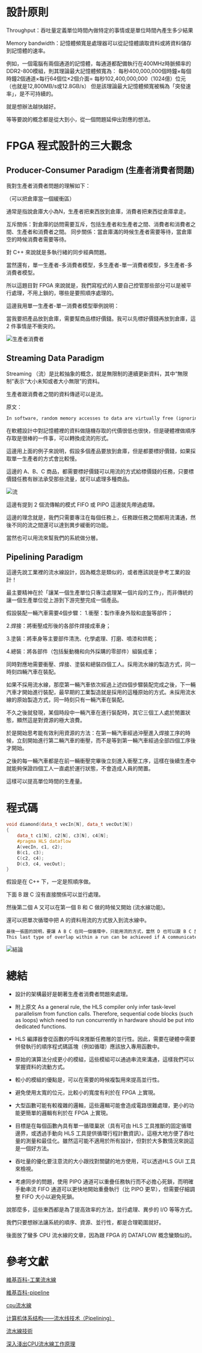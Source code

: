# 設計原則

Throughput：吞吐量定義單位時間內做特定的事情或是單位時間內產生多少結果

Memory bandwidth：記憶體頻寬是處理器可以從記憶體讀取資料或將資料儲存到記憶體的速率。

例如，一個電腦有兩個通道的記憶體，每通道都配備執行在400MHz時脈頻率的DDR2-800模組，則其理論最大記憶體頻寬為：
每秒400,000,000個時鐘×每個時鐘2個通道×每行64個位×2個介面=
每秒102,400,000,000（1024億）位元（也就是12,800MB/s或12.8GB/s）
但是該理論最大記憶體頻寬被稱為「突發速率」，是不可持續的。

就是想辦法越快越好。

等等要說的概念都是從大到小，從一個問題延伸出對應的想法。

# FPGA 程式設計的三大觀念

## Producer-Consumer Paradigm (生產者消費者問題)

我對生產者消費者問題的理解如下：

（可以把倉庫當一個緩衝區）

通常是指說倉庫大小為N，生產者把東西放到倉庫，消費者把東西從倉庫拿走。

互斥關係：對倉庫的訪問需要互斥，包括生產者和生產者之間、消費者和消費者之間、生產者和消費者之間。
同步關係：當倉庫滿的時候生產者需要等待，當倉庫空的時候消費者需要等待。

對 C++ 來說就是多執行緒的同步經典問題。

當然還有，單一生產者-多消費者模型，多生產者-單一消費者模型，多生產者-多消費者模型。

所以這題目對 FPGA 來說就是，我們寫程式的人要自己控管那些部分可以是被平行處理，不用上鎖的，哪些是要照順序處理的。

這邊我用單一生產者-單一消費者模型舉例說明：

當我要把產品放到倉庫，需要幫商品標好價錢。我可以先標好價錢再放到倉庫，這 2 件事情是不衝突的。

![生產者消費者](img/生產者消費者.png)

## Streaming Data Paradigm

Streaming （流）是比較抽象的概念，就是無限制的連續更新資料，其中“無限制”表示“大小未知或者大小無限”的資料。

生產者跟消費者之間的資料傳遞可以是流。

原文：

```txt
In software, random memory accesses to data are virtually free (ignoring the caching costs), but in hardware, it is really advantageous to make sequential accesses, which can be converted into streams.
```

在軟體設計中對記憶體裡的資料做隨機存取的代價很低也很快，但是硬體裡做順序存取是很棒的一件事，可以轉換成流的形式。

這邊用上面的例子來說明，假設多個產品要放到倉庫，但是都要標好價錢，如果採取單一生產者的方式會比較慢。

這邊的 A、B、C 商品，都需要標好價錢可以用流的方式給標價錢的任務，只要標價錢任務有辦法承受那些流量，就可以處理多種商品。

![流](img/流.png)

這邊有提到 2 個流傳輸的模式 FIFO 或 PIPO 這邊就先帶過處理。

這邊的理念就是，我們只需要專注在每個任務上，任務跟任務之間都用流溝通，然後不同的流之間還可以達到異步緩衝的功能。

當然也可以用流來幫我們的系統做分層。

## Pipelining Paradigm

這邊先說工業裡的流水線設計，因為概念是類似的，或者應該說是參考工業的設計！

最主要精神在於「讓某一個生產單位只專注處理某一個片段的工作」，而非傳統的讓一個生產單位從上游到下游完整完成一個產品。

假設裝配一輛汽車需要4個步驟：
1.衝壓：製作車身外殼和底盤等部件；

2.焊接：將衝壓成形後的各部件焊接成車身；

3.塗裝：將車身等主要部件清洗、化學處理、打磨、噴漆和烘乾；

4.總裝：將各部件（包括髮動機和向外採購的零部件）組裝成車；

同時對應地需要衝壓、焊接、塗裝和總裝四個工人。採用流水線的製造方式，同一時刻四輛汽車在裝配。

如果不採用流水線，那麼第一輛汽車依次經過上述四個步驟裝配完成之後，下一輛汽車才開始進行裝配，最早期的工業製造就是採用的這種原始的方式。未採用流水線的原始製造方式，同一時刻只有一輛汽車在裝配。

不久之後就發現，某個時段中一輛汽車在進行裝配時，其它三個工人處於閒置狀態，顯然這是對資源的極大浪費。

於是開始思考能有效利用資源的方法：在第一輛汽車經過沖壓進入焊接工序的時候，立刻開始進行第二輛汽車的衝壓，而不是等到第一輛汽車經過全部四個工序後才開始。

之後的每一輛汽車都是在前一輛衝壓完畢後立刻進入衝壓工序，這樣在後續生產中就能夠保證四個工人一直處於運行狀態，不會造成人員的閒置。

這樣可以提高單位時間的生產量。

# 程式碼

```c++
void diamond(data_t vecIn[N], data_t vecOut[N])
{
    data_t c1[N], c2[N], c3[N], c4[N];
    #pragma HLS dataflow
    A(vecIn, c1, c2);
    B(c1, c3);
    C(c2, c4);
    D(c3, c4, vecOut);
}
```

假設是在 C++ 下，一定是照順序做。

下面 B 跟 C 沒有直接關係可以並行處理。

然後第二個 A 又可以在第一個 B 和 C 做的時候又開始 (流水線功能)。

還可以把單次循環中把 A 的資料用流的方式放入到流水線中。

```txt
最後一張圖的說明，要讓 A B C 在同一個循環中，只能用流的方式，當然 D 也可以跟 B C 放放在一起，但是要注意死鎖的情況。
This last type of overlap within a run can be achieved if A communicates to B and C through FIFO streaming accesses (represented as lines without circles). Similarily, D can also be overlapped with B and C, if the channels are FIFOs instead of PIPOs. However, unlike all previous execution patterns, using FIFOs can lead to deadlocks and so these streaming FIFOs need to be sized correctly.
```

![結論](img/結論.png)

# 總結

- 設計的架構最好是朝著生產者消費者問題來處理。

- 附上原文 As a general rule, the HLS compiler only infer task-level parallelism from function calls. Therefore, sequential code blocks (such as loops) which need to run concurrently in hardware should be put into dedicated functions.

- HLS 編譯器會從函數的呼叫來推斷任務層的並行性。因此，需要在硬體中需要併發執行的順序程式碼區塊（例如循環）應該放入專用函數中。

- 原始的演算法分成更小的模組，這些模組可以通過串流來溝通，這樣我們可以掌握資料的流動方式。

- 較小的模組的優點是，可以在需要的時候複製用來提高並行性。

- 避免使用太寬的位元，比較小的寬度有利於在 FPGA 上實現。

- 大型函數可能有較複雜的邏輯，這些邏輯可能會造成電路很難處理，更小的功能更簡單的邏輯有利於在 FPGA 上實現。

- 目標是在每個函數內具有單一循環巢狀（具有可由 HLS 工具推斷的固定循環邊界，或透過手動向 HLS 工具提供循環行程計數資訊）。這極大地方便了吞吐量的測量和最佳化。雖然這可能不適用於所有設計，但對於大多數情況來說這是一個好方法。

- 吞吐量的優化要注意流的大小跟找對關鍵的地方使用，可以透過HLS GUI 工具來檢視。

- 考慮同步的問題，使用 PIPO 通道可以重疊任務執行而不必擔心死鎖，而明確手動串流 FIFO 通道可以更快地開始重疊執行（比 PIPO 更早），但需要仔細調整 FIFO 大小以避免死鎖。

說那麼多，這些東西都是為了提高效率的方法，並行處理、異步的 I/O 等等方式。

我們只要想辦法讓系統的順序、資源、並行性，都是合理範圍就好。

後面放了蠻多 CPU 流水線的文章，因為跟 FPGA 的 DATAFLOW 概念蠻類似的。

# 參考文獻

[維基百科-工業流水線](<https://zh.wikipedia.org/zh-tw/%E8%A3%9D%E9%85%8D%E7%B7%9A>)

[維基百科-pipeline](<https://zh.wikipedia.org/wiki/%E6%B5%81%E6%B0%B4%E7%BA%BF_(%E8%AE%A1%E7%AE%97%E6%9C%BA)>)

[cpu流水線](<https://baike.baidu.hk/item/cpu%E6%B5%81%E6%B0%B4%E7%B7%9A/4421101>)

[计算机体系结构——流水线技术（Pipelining）](<https://www.cnblogs.com/CorePower/p/CorePower.html>)

[流水線技術](<https://baike.baidu.hk/item/%E6%B5%81%E6%B0%B4%E7%B7%9A%E6%8A%80%E8%A1%93>)

[深入淺出CPU流水線工作原理](<https://www.zhaixue.cc/weixin/weixin-cpu-pipeline.html>)